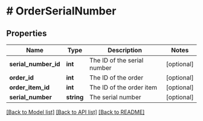 # # OrderSerialNumber

## Properties

Name | Type | Description | Notes
------------ | ------------- | ------------- | -------------
**serial_number_id** | **int** | The ID of the serial number | [optional] 
**order_id** | **int** | The ID of the order | [optional] 
**order_item_id** | **int** | The ID of the order item | [optional] 
**serial_number** | **string** | The serial number | [optional] 

[[Back to Model list]](../../README.md#documentation-for-models) [[Back to API list]](../../README.md#documentation-for-api-endpoints) [[Back to README]](../../README.md)


